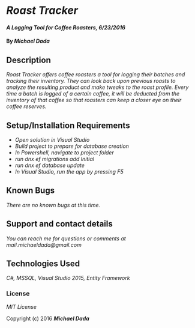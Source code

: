 # _Roast Tracker_

#### _A Logging Tool for Coffee Roasters, 6/23/2016_

#### By _**Michael Dada**_

## Description

_Roast Tracker offers coffee roasters a tool for logging their batches and tracking their inventory.  They can look back upon previous roasts to analyze the resulting product and make tweaks to the roast profile.  Every time a batch is logged of a certain coffee, it will be deducted from the inventory of that coffee so that roasters can keep a closer eye on their coffee reserves._

## Setup/Installation Requirements

* _Open solution in Visual Studio_
* _Build project to prepare for database creation_
* _In Powershell, navigate to project folder_
* _run dnx ef migrations add Initial_
* _run dnx ef database update_
* _In Visual Studio, run the app by pressing F5_

## Known Bugs

_There are no known bugs at this time._

## Support and contact details

_You can reach me for questions or comments at mail.michaeldada@gmail.com_

## Technologies Used

_C#, MSSQL, Visual Studio 2015, Entity Framework_

### License

*MIT License*

Copyright (c) 2016 **_Michael Dada_**
